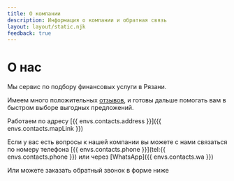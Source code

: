 ```yaml
---
title: О компании
description: Информация о компании и обратная связь
layout: layout/static.njk
feedback: true
---
```


# О нас

Мы сервис по подбору финансовых услуги в Рязани.

Имеем много положительных [отзывов](/#reviews), и готовы дальше помогать вам в быстром выборе выгодных предложений.

Работаем по адресу [{{ envs.contacts.address }}]({{ envs.contacts.mapLink }})

Если у вас есть вопросы к нашей компании вы можете с нами связаться по номеру телефона [{{ envs.contacts.phone }}](tel:{{ envs.contacts.phone }}) или через [WhatsApp]({{ envs.contacts.wa }})

Или можете заказать обратный звонок в форме ниже
